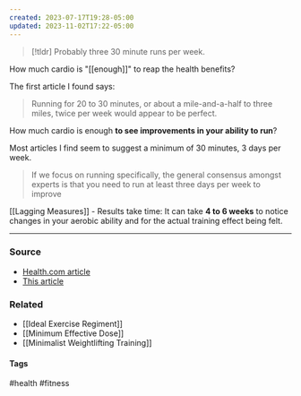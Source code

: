 ```yaml
---
created: 2023-07-17T19:28-05:00
updated: 2023-11-02T17:22-05:00
---
```

> [!tldr] Probably three 30 minute runs per week.

How much cardio is "[[enough]]" to reap the health benefits?

The first article I found says:
> Running for 20 to 30 minutes, or about a mile-and-a-half to three miles, twice per week would appear to be perfect.

How much cardio is enough **to see improvements in your ability to run**?

Most articles I find seem to suggest a minimum of 30 minutes, 3 days per week.
> If we focus on running specifically, the general consensus amongst experts is that you need to run at least three days per week to improve

[[Lagging Measures]] - Results take time:
It can take **4 to 6 weeks** to notice changes in your aerobic ability and for the actual training effect being felt.


---
### Source
- [Health.com article](https://www.health.com/fitness/heres-how-far-you-actually-need-to-run-to-reap-the-health-benefits)
- [This article](https://www.google.com/url?sa=t&rct=j&q=&esrc=s&source=web&cd=&ved=2ahUKEwiBoMKlrJiAAxXRhIkEHde_ACsQFnoECDIQAQ&url=https%3A%2F%2Frockay.com%2Fblogs%2Fblog%2Fhow-often-should-you-run-for-optimal-benefits&usg=AOvVaw3PMlBZdHgAuyGiaviEVh9V&opi=89978449)

### Related
- [[Ideal Exercise Regiment]]
- [[Minimum Effective Dose]]
- [[Minimalist Weightlifting Training]]

#### Tags
#health #fitness 